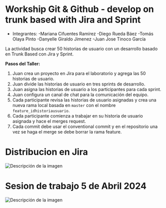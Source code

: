 # Workship Git & Github - develop on trunk based with Jira and Sprint
    
* Integrantes:
    -Mariana Cifuentes Ramírez
    -Diego Rueda Báez
    -Tomás Olaya Pinto
    -Danyelle Giraldo Jimenez
    -Juan Jose Tinoco García

La actividad busca crear 50 historias de usuario con un desarrollo basado en Trunk Based con Jira y Sprint.

**Pasos del Taller:**

1. Juan crea un proyecto en Jira para el laboratorio y agrega las 50 historias de usuario.
2. Juan divide las historias de usuario en tres sprints de desarrollo.
3. Juan asigna las historias de usuario a los participantes para cada sprint.
4. Juan configura un canal de chat para la comunicación del equipo.
5. Cada participante revisa las historias de usuario asignadas y crea una nueva rama local basada en `master` con el nombre `feature_idhistoriausuario`.
6. Cada participante comienza a trabajar en su historia de usuario asignada y hace el merges request.
7. Cada commit debe usar el conventional commit y en el repositorio una vez se haga el merge se debe borrar la rama feature.

# Distribucion en Jira
<image src="./Captura desde 2024-04-05 16-09-11.png" alt="Descripción de la imagen">

# Sesion de trabajo 5 de Abril 2024
<image src="./Captura desde 2024-04-05 16-09-11.png" alt="Descripción de la imagen">